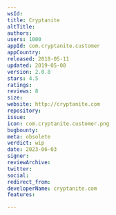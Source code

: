 ```yaml
---
wsId: 
title: Cryptanite
altTitle: 
authors: 
users: 1000
appId: com.cryptanite.customer
appCountry: 
released: 2018-05-11
updated: 2019-05-08
version: 2.0.8
stars: 4.5
ratings: 
reviews: 8
size: 
website: http://cryptanite.com
repository: 
issue: 
icon: com.cryptanite.customer.png
bugbounty: 
meta: obsolete
verdict: wip
date: 2023-06-03
signer: 
reviewArchive: 
twitter: 
social: 
redirect_from: 
developerName: cryptanite.com
features: 

---
```


